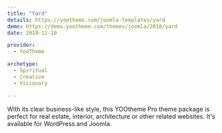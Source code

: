```yaml
---
title: "Yard"
details: https://yootheme.com/joomla-templates/yard
demo: https://demo.yootheme.com/themes/joomla/2018/yard
date: 2018-11-10

provider:
  - YooTheme

archetype:
  - Spiritual
  - Creative
  - Visionary

---
```


With its clear business-like style, this YOOtheme Pro theme package is perfect for real estate, interior, architecture or other related websites. It's available for WordPress and Joomla.